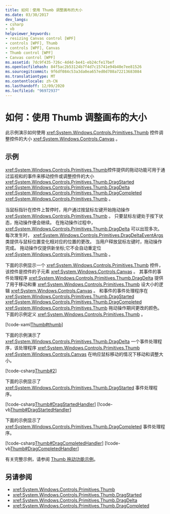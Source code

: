```yaml
---
title: 如何：使用 Thumb 调整画布的大小
ms.date: 03/30/2017
dev_langs:
- csharp
- vb
helpviewer_keywords:
- resizing Canvas control [WPF]
- controls [WPF], Thumb
- controls [WPF], Canvas
- Thumb control [WPF]
- Canvas control [WPF]
ms.assetid: 7dc9f435-726c-4d4d-be41-eb24cfe17bef
ms.openlocfilehash: 84f5ac2b53124b7f4d7c15741e94b40e7ee81526
ms.sourcegitcommit: 9f6df084c53a3da0ea657ed0d708a72213683084
ms.translationtype: MT
ms.contentlocale: zh-CN
ms.lasthandoff: 12/09/2020
ms.locfileid: "96972937"
---
```

# <a name="how-to-resize-a-canvas-by-using-a-thumb"></a>如何：使用 Thumb 调整画布的大小
此示例演示如何使用 <xref:System.Windows.Controls.Primitives.Thumb> 控件调整控件的大小 <xref:System.Windows.Controls.Canvas> 。  
  
## <a name="example"></a>示例  
 <xref:System.Windows.Controls.Primitives.Thumb>控件提供的拖动功能可用于通过监视和的事件来移动控件或调整控件的大小 <xref:System.Windows.Controls.Primitives.Thumb.DragStarted> <xref:System.Windows.Controls.Primitives.Thumb.DragDelta> <xref:System.Windows.Controls.Primitives.Thumb.DragCompleted> <xref:System.Windows.Controls.Primitives.Thumb> 。  
  
 当鼠标指针在控件上暂停时，用户通过按鼠标左键开始拖动操作 <xref:System.Windows.Controls.Primitives.Thumb> 。 只要鼠标左键处于按下状态，拖动操作便会继续。 在拖动操作过程中， <xref:System.Windows.Controls.Primitives.Thumb.DragDelta> 可以出现多次。 每次发生时， <xref:System.Windows.Controls.Primitives.DragDeltaEventArgs> 类提供与鼠标位置变化相对应的位置的更改。 当用户释放鼠标左键时，拖动操作完成。 拖动操作仅提供新坐标;它不会自动重定位 <xref:System.Windows.Controls.Primitives.Thumb> 。  
  
 下面的示例显示一个 <xref:System.Windows.Controls.Primitives.Thumb> 控件，该控件是控件的子元素 <xref:System.Windows.Controls.Canvas> 。 其事件的事件处理程序 <xref:System.Windows.Controls.Primitives.Thumb.DragDelta> 提供了用于移动和重 <xref:System.Windows.Controls.Primitives.Thumb> 设大小的逻辑 <xref:System.Windows.Controls.Canvas> 。 和事件的事件处理程序在 <xref:System.Windows.Controls.Primitives.Thumb.DragStarted> <xref:System.Windows.Controls.Primitives.Thumb.DragCompleted> <xref:System.Windows.Controls.Primitives.Thumb> 拖动操作期间更改的颜色。 下面的示例定义 <xref:System.Windows.Controls.Primitives.Thumb> 。  
  
 [!code-xaml[Thumb#thumb](~/samples/snippets/csharp/VS_Snippets_Wpf/Thumb/CSharp/Pane1.xaml#thumb)]  
  
 下面的示例演示了 <xref:System.Windows.Controls.Primitives.Thumb.DragDelta> 一个事件处理程序，该处理程序 <xref:System.Windows.Controls.Primitives.Thumb> <xref:System.Windows.Controls.Canvas> 在响应鼠标移动的情况下移动和调整大小。  
  
 [!code-csharp[Thumb#2](~/samples/snippets/csharp/VS_Snippets_Wpf/Thumb/CSharp/Pane1.xaml.cs#2)]  
  
 下面的示例显示了 <xref:System.Windows.Controls.Primitives.Thumb.DragStarted> 事件处理程序。  
  
 [!code-csharp[Thumb#DragStartedHandler](~/samples/snippets/csharp/VS_Snippets_Wpf/Thumb/CSharp/Pane1.xaml.cs#dragstartedhandler)]
 [!code-vb[Thumb#DragStartedHandler](~/samples/snippets/visualbasic/VS_Snippets_Wpf/Thumb/VisualBasic/Pane1.xaml.vb#dragstartedhandler)]  
  
 下面的示例显示了 <xref:System.Windows.Controls.Primitives.Thumb.DragCompleted> 事件处理程序。  
  
 [!code-csharp[Thumb#DragCompletedHandler](~/samples/snippets/csharp/VS_Snippets_Wpf/Thumb/CSharp/Pane1.xaml.cs#dragcompletedhandler)]
 [!code-vb[Thumb#DragCompletedHandler](~/samples/snippets/visualbasic/VS_Snippets_Wpf/Thumb/VisualBasic/Pane1.xaml.vb#dragcompletedhandler)]  
  
 有关完整示例，请参阅 [Thumb 拖动功能示例](https://github.com/Microsoft/WPF-Samples/tree/master/Drag%20and%20Drop/DragDropThumbOps)。  
  
## <a name="see-also"></a>另请参阅

- <xref:System.Windows.Controls.Primitives.Thumb>
- <xref:System.Windows.Controls.Primitives.Thumb.DragStarted>
- <xref:System.Windows.Controls.Primitives.Thumb.DragDelta>
- <xref:System.Windows.Controls.Primitives.Thumb.DragCompleted>
